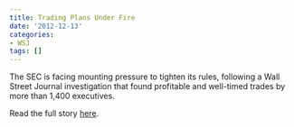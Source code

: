```yaml
---
title: Trading Plans Under Fire
date: '2012-12-13'
categories:
- WSJ
tags: []
---
```

The SEC is facing mounting pressure to tighten its rules, following a Wall Street Journal investigation that found profitable and well-timed trades by more than 1,400 executives.

Read the full story [here](http://wsj.com/article/SB10001424127887324296604578177734024394950.html).